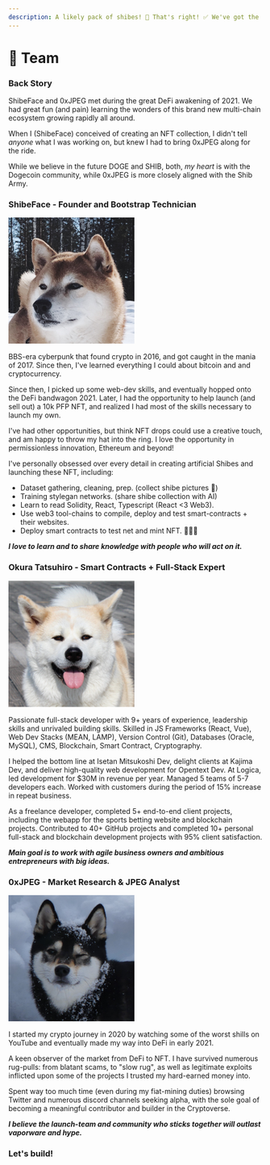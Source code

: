 ```yaml
---
description: A likely pack of shibes! 🐾 That's right! ✅ We've got the stuff! 💪🏼
---
```


# 👥 Team

### Back Story &#x20;

ShibeFace and 0xJPEG met during the great DeFi awakening of 2021. We had great fun (and pain) learning the wonders of this brand new multi-chain ecosystem growing rapidly all around.

When I (ShibeFace) conceived of creating an NFT collection, I didn't tell _anyone_ what I was working on, but knew I had to bring 0xJPEG along for the ride.

While we believe in the future DOGE and SHIB, both, _my heart_ is with the Dogecoin community, while 0xJPEG is more closely aligned with the Shib Army.

### ShibeFace - Founder and Bootstrap Technician

![I like running fast in the snow!](<../.gitbook/assets/image (10).png>)

BBS-era cyberpunk that found crypto in 2016, and got caught in the mania of 2017.  Since then, I've learned everything I could about bitcoin and and cryptocurrency.

Since then, I picked up some web-dev skills, and eventually hopped onto the DeFi bandwagon 2021. Later, I had the opportunity to help launch (and sell out) a 10k PFP NFT, and realized I had most of the skills necessary to launch my own.&#x20;

I've had other opportunities, but think NFT drops could use a creative touch, and am happy to throw my hat into the ring. I love the opportunity in permissionless innovation, Ethereum and beyond!

I've personally obsessed over every detail in creating artificial Shibes and launching these NFT, including:

* Dataset gathering, cleaning, prep. (collect shibe pictures 🥰)
* Training stylegan networks. (share shibe collection with AI)
* Learn to read Solidity, React, Typescript (React <3 Web3).
* Use web3 tool-chains to compile, deploy and test smart-contracts + their websites.
* Deploy smart contracts to test net and mint NFT. 🚀🚀🚀

_**I love to learn and to share knowledge with people who will act on it.**_&#x20;

### Okura Tatsuhiro - Smart Contracts + Full-Stack Expert

![Did somebody mention a walk???](<../.gitbook/assets/image (14) (1).png>)

Passionate full-stack developer with 9+ years of experience, leadership skills and unrivaled building skills. Skilled in JS Frameworks (React, Vue), Web Dev Stacks (MEAN, LAMP), Version Control (Git), Databases (Oracle, MySQL), CMS, Blockchain, Smart Contract, Cryptography.&#x20;

I helped the bottom line at Isetan Mitsukoshi Dev, delight clients at Kajima Dev, and deliver high-quality web development for Opentext Dev. At Logica, led development for $30M in revenue per year. Managed 5 teams of 5-7 developers each. Worked with customers during the period of 15% increase in repeat business.

As a freelance developer, completed 5+ end-to-end client projects, including the webapp for the sports betting website and blockchain projects. Contributed to 40+ GitHub projects and completed 10+ personal full-stack and blockchain development projects with 95% client satisfaction.&#x20;

_**Main goal is to work with agile business owners and ambitious entrepreneurs with big ideas.**_

### 0xJPEG - Market Research & JPEG Analyst

![I sniffed something!](<../.gitbook/assets/image (11) (1).png>)

I started my crypto journey in 2020 by watching some of the worst shills on YouTube and eventually made my way into DeFi in early 2021.

A keen observer of the market from DeFi to NFT. I have survived numerous rug-pulls: from blatant scams, to "slow rug", as well as legitimate exploits inflicted upon some of the projects I trusted my hard-earned money into.&#x20;

Spent way too much time (even during my fiat-mining duties) browsing Twitter and numerous discord channels seeking alpha, with the sole goal of becoming a meaningful contributor and builder in the Cryptoverse.

_**I believe the launch-team and community who sticks together will outlast vaporware and hype.**_&#x20;

### **Let's build!**
